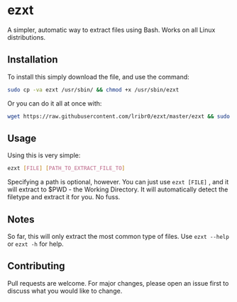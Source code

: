 # ezxt
A simpler, automatic way to extract files using Bash.
Works on all Linux distributions.

## Installation
To install this simply download the file, and use the command:
```bash
sudo cp -va ezxt /usr/sbin/ && chmod +x /usr/sbin/ezxt
```
Or you can do it all at once with:
```bash
wget https://raw.githubusercontent.com/lribr0/ezxt/master/ezxt && sudo cp -va ezxt /usr/sbin/ && chmod +x /usr/sbin/ezxt
```
## Usage
Using this is very simple:
```bash
ezxt [FILE] [PATH_TO_EXTRACT_FILE_TO]
```
Specifying a path is optional, however. You can just use ```ezxt [FILE]``` , and it will extract to $PWD - the Working Directory.
It will automatically detect the filetype and extract it for you. No fuss.

## Notes
So far, this will only extract the most common type of files. Use ```ezxt --help``` or ```ezxt -h``` for help.

## Contributing
Pull requests are welcome. For major changes, please open an issue first to discuss what you would like to change.
